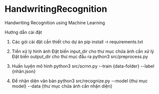 # HandwritingRecognition
Handwriting Recognition using Machine Learning

Hướng dẫn cài đặt

1. Các gói cài đặt cần thiết cho dự án
pip install -r requirements.txt

2. Tiền xử lý hình ảnh
Đặt biến input_dir cho thư mục chứa ảnh cần xử lý
Đặt biến output_dir cho thư mục đầu ra
python3 src/preprocess.py

3. Huấn luyện mô hình
python3 src/scrnn.py --train {data-folder}  --label {nhãn.json}

4. Để nhận diện văn bản
python3 src/recognize.py --model {thư mục model} --data {thư mục chứa ảnh cần nhận diện}

